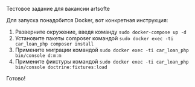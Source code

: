 Тестовое задание для вакансии artsofte

Для запуска понадобится Docker, вот конкретная инструкция:
1. Разверните окружение, введя команду ```sudo docker-compose up -d```
2. Установите пакеты composer командой ```sudo docker exec -ti car_loan_php composer install```
3. Примените миграции командой ```sudo docker exec -ti car_loan_php bin/console d:m:m```
4. Примените фикстуры командой ```sudo docker exec -ti car_loan_php bin/console doctrine:fixtures:load```

Готово!
